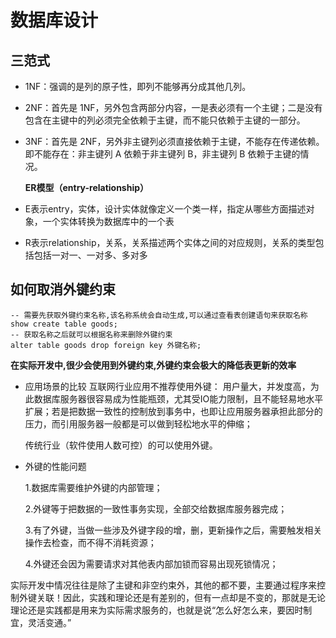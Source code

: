 # 数据库设计

## 三范式

* 1NF：强调的是列的原子性，即列不能够再分成其他几列。
* 2NF：首先是 1NF，另外包含两部分内容，一是表必须有一个主键；二是没有包含在主键中的列必须完全依赖于主键，而不能只依赖于主键的一部分。
* 3NF：首先是 2NF，另外非主键列必须直接依赖于主键，不能存在传递依赖。即不能存在：非主键列 A 依赖于非主键列 B，非主键列 B 依赖于主键的情况。

  **ER模型（entry-relationship）**

* E表示entry，实体，设计实体就像定义一个类一样，指定从哪些方面描述对象，一个实体转换为数据库中的一个表
* R表示relationship，关系，关系描述两个实体之间的对应规则，关系的类型包括包括一对一、一对多、多对多

## 如何取消外键约束

```text
-- 需要先获取外键约束名称,该名称系统会自动生成,可以通过查看表创建语句来获取名称
show create table goods;
-- 获取名称之后就可以根据名称来删除外键约束
alter table goods drop foreign key 外键名称;
```

**在实际开发中,很少会使用到外键约束,外键约束会极大的降低表更新的效率**

* 应用场景的比较 互联网行业应用不推荐使用外键： 用户量大，并发度高，为此数据库服务器很容易成为性能瓶颈，尤其受IO能力限制，且不能轻易地水平扩展；若是把数据一致性的控制放到事务中，也即让应用服务器承担此部分的压力，而引用服务器一般都是可以做到轻松地水平的伸缩； 

  传统行业（软件使用人数可控）的可以使用外键。

* 外键的性能问题 

  1.数据库需要维护外键的内部管理； 

  2.外键等于把数据的一致性事务实现，全部交给数据库服务器完成； 

  3.有了外键，当做一些涉及外键字段的增，删，更新操作之后，需要触发相关操作去检查，而不得不消耗资源； 

  4.外键还会因为需要请求对其他表内部加锁而容易出现死锁情况；

实际开发中情况往往是除了主键和非空约束外，其他的都不要，主要通过程序来控制外键关联！因此，实践和理论还是有差别的，但有一点却是不变的，那就是无论理论还是实践都是用来为实际需求服务的，也就是说“怎么好怎么来，要因时制宜，灵活变通。”

